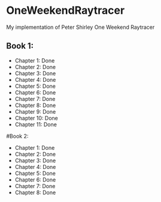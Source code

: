 # OneWeekendRaytracer
My implementation of Peter Shirley One Weekend Raytracer

## Book 1: 

* Chapter 1: Done
* Chapter 2: Done
* Chapter 3: Done
* Chapter 4: Done 
* Chapter 5: Done
* Chapter 6: Done
* Chapter 7: Done
* Chapter 8: Done
* Chapter 9: Done
* Chapter 10: Done
* Chapter 11: Done

#Book 2:
* Chapter 1: Done
* Chapter 2: Done
* Chapter 3: Done
* Chapter 4: Done 
* Chapter 5: Done
* Chapter 6: Done
* Chapter 7: Done
* Chapter 8: Done

